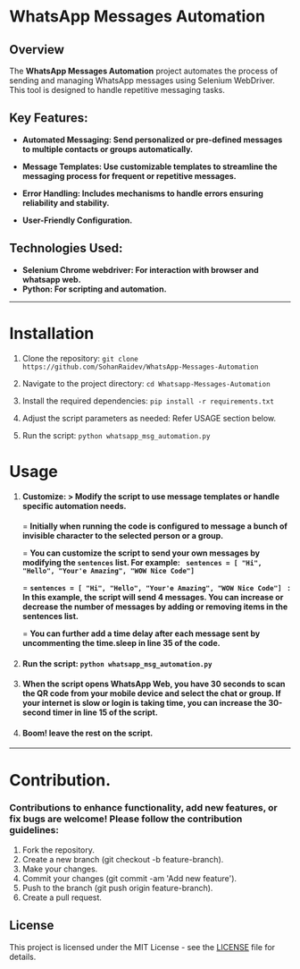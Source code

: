# WhatsApp Messages Automation

## Overview

The **WhatsApp Messages Automation** project automates the process of sending and managing WhatsApp messages using Selenium WebDriver. This tool is designed to handle repetitive messaging tasks.

## Key Features:
+ **Automated Messaging: Send personalized or pre-defined 
  messages to multiple contacts or groups automatically.**

+ **Message Templates: Use customizable templates to streamline 
  the messaging process for frequent or repetitive messages.**

+ **Error Handling: Includes mechanisms to handle errors ensuring 
  reliability and stability.**

+ **User-Friendly Configuration.**

## Technologies Used:
+ **Selenium Chrome webdriver: For interaction with browser and whatsapp web.**
+ **Python: For scripting and automation.**
---

# Installation

1. Clone the repository: ``` git clone https://github.com/SohanRaidev/WhatsApp-Messages-Automation ```

2. Navigate to the project directory: ` cd Whatsapp-Messages-Automation `

3. Install the required dependencies: ``` pip install -r requirements.txt ```

4. Adjust the script parameters as needed: Refer USAGE section below.

5. Run the script: ``` python whatsapp_msg_automation.py ```

# Usage

1. #### Customize: > Modify the script to use message templates or handle specific automation needs.

    = **Initially when running the code is configured to message a bunch of invisible character to the selected person or a group.** 
       
    = **You can customize the script to send your own messages by modifying the `sentences` list. For example: ` sentences = [ "Hi", "Hello", "Your'e Amazing", "WOW Nice Code"]`** 
    
    = **` sentences = [ "Hi", "Hello", "Your'e Amazing", "WOW Nice Code"]  ` : In this example, the script will send 4 messages. You can increase or decrease the number of messages by adding or removing items in the sentences list.** 
    
    = **You can further add a time delay after each message sent by uncommenting the time.sleep in line 35 of the code.**

2. ####  Run the script: ` python whatsapp_msg_automation.py `

3. #### When the script opens WhatsApp Web, you have 30 seconds to scan the QR code from your mobile device and select the chat or group. If your internet is slow or login is taking time, you can increase the 30-second timer in line 15 of the script.

4. #### Boom! leave the rest on the script.

---

# Contribution.

### Contributions to enhance functionality, add new features, or fix bugs are welcome! Please follow the contribution guidelines:

1. Fork the repository.
2. Create a new branch (git checkout -b feature-branch). 
3. Make your changes.
4. Commit your changes (git commit -am 'Add new feature'). 
5. Push to the branch (git push origin feature-branch).
6. Create a pull request.

## License

This project is licensed under the MIT License - see the [LICENSE](LICENSE) file for details.
   
